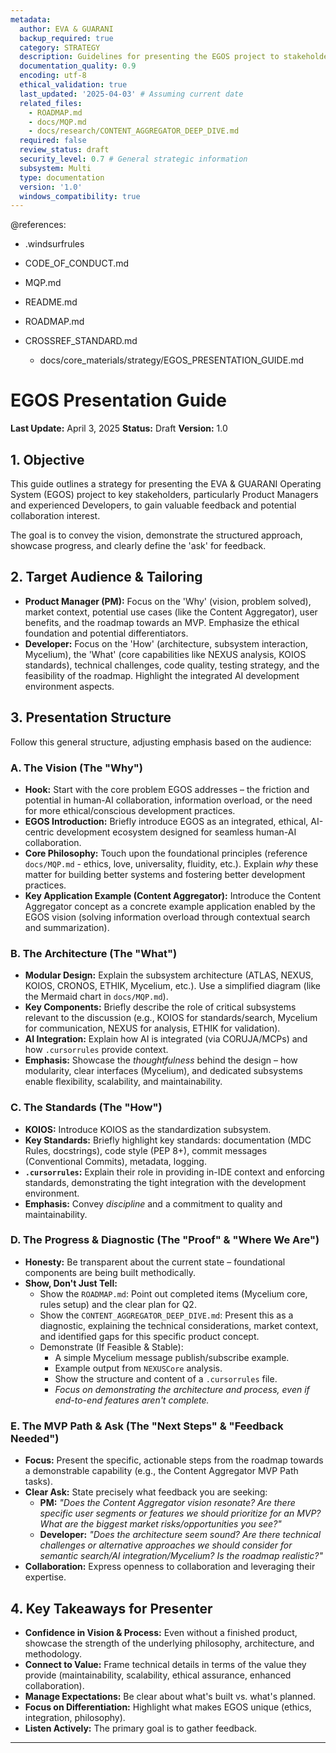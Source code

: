 ```yaml
---
metadata:
  author: EVA & GUARANI
  backup_required: true
  category: STRATEGY
  description: Guidelines for presenting the EGOS project to stakeholders (e.g., PMs, Developers).
  documentation_quality: 0.9
  encoding: utf-8
  ethical_validation: true
  last_updated: '2025-04-03' # Assuming current date
  related_files:
    - ROADMAP.md
    - docs/MQP.md
    - docs/research/CONTENT_AGGREGATOR_DEEP_DIVE.md
  required: false
  review_status: draft
  security_level: 0.7 # General strategic information
  subsystem: Multi
  type: documentation
  version: '1.0'
  windows_compatibility: true
---
```


@references:
- .windsurfrules
- CODE_OF_CONDUCT.md
- MQP.md
- README.md
- ROADMAP.md
- CROSSREF_STANDARD.md

  - docs/core_materials/strategy/EGOS_PRESENTATION_GUIDE.md

# EGOS Presentation Guide

**Last Update:** April 3, 2025
**Status:** Draft
**Version:** 1.0

## 1. Objective

This guide outlines a strategy for presenting the EVA & GUARANI Operating System (EGOS) project to key stakeholders, particularly Product Managers and experienced Developers, to gain valuable feedback and potential collaboration interest.

The goal is to convey the vision, demonstrate the structured approach, showcase progress, and clearly define the 'ask' for feedback.

## 2. Target Audience & Tailoring

*   **Product Manager (PM):** Focus on the 'Why' (vision, problem solved), market context, potential use cases (like the Content Aggregator), user benefits, and the roadmap towards an MVP. Emphasize the ethical foundation and potential differentiators.
*   **Developer:** Focus on the 'How' (architecture, subsystem interaction, Mycelium), the 'What' (core capabilities like NEXUS analysis, KOIOS standards), technical challenges, code quality, testing strategy, and the feasibility of the roadmap. Highlight the integrated AI development environment aspects.

## 3. Presentation Structure

Follow this general structure, adjusting emphasis based on the audience:

### A. The Vision (The "Why")

*   **Hook:** Start with the core problem EGOS addresses – the friction and potential in human-AI collaboration, information overload, or the need for more ethical/conscious development practices.
*   **EGOS Introduction:** Briefly introduce EGOS as an integrated, ethical, AI-centric development ecosystem designed for seamless human-AI collaboration.
*   **Core Philosophy:** Touch upon the foundational principles (reference `docs/MQP.md` - ethics, love, universality, fluidity, etc.). Explain *why* these matter for building better systems and fostering better development practices.
*   **Key Application Example (Content Aggregator):** Introduce the Content Aggregator concept as a concrete example application enabled by the EGOS vision (solving information overload through contextual search and summarization).

### B. The Architecture (The "What")

*   **Modular Design:** Explain the subsystem architecture (ATLAS, NEXUS, KOIOS, CRONOS, ETHIK, Mycelium, etc.). Use a simplified diagram (like the Mermaid chart in `docs/MQP.md`).
*   **Key Components:** Briefly describe the role of critical subsystems relevant to the discussion (e.g., KOIOS for standards/search, Mycelium for communication, NEXUS for analysis, ETHIK for validation).
*   **AI Integration:** Explain how AI is integrated (via CORUJA/MCPs) and how `.cursorrules` provide context.
*   **Emphasis:** Showcase the *thoughtfulness* behind the design – how modularity, clear interfaces (Mycelium), and dedicated subsystems enable flexibility, scalability, and maintainability.

### C. The Standards (The "How")

*   **KOIOS:** Introduce KOIOS as the standardization subsystem.
*   **Key Standards:** Briefly highlight key standards: documentation (MDC Rules, docstrings), code style (PEP 8+), commit messages (Conventional Commits), metadata, logging.
*   **`.cursorrules`:** Explain their role in providing in-IDE context and enforcing standards, demonstrating the tight integration with the development environment.
*   **Emphasis:** Convey *discipline* and a commitment to quality and maintainability.

### D. The Progress & Diagnostic (The "Proof" & "Where We Are")

*   **Honesty:** Be transparent about the current state – foundational components are being built methodically.
*   **Show, Don't Just Tell:**
    *   Show the `ROADMAP.md`: Point out completed items (Mycelium core, rules setup) and the clear plan for Q2.
    *   Show the `CONTENT_AGGREGATOR_DEEP_DIVE.md`: Present this as a diagnostic, explaining the technical considerations, market context, and identified gaps for this specific product concept.
    *   Demonstrate (If Feasible & Stable):
        *   A simple Mycelium message publish/subscribe example.
        *   Example output from `NEXUSCore` analysis.
        *   Show the structure and content of a `.cursorrules` file.
        *   *Focus on demonstrating the architecture and process, even if end-to-end features aren't complete.*

### E. The MVP Path & Ask (The "Next Steps" & "Feedback Needed")

*   **Focus:** Present the specific, actionable steps from the roadmap towards a demonstrable capability (e.g., the Content Aggregator MVP Path tasks).
*   **Clear Ask:** State precisely what feedback you are seeking:
    *   **PM:** *"Does the Content Aggregator vision resonate? Are there specific user segments or features we should prioritize for an MVP? What are the biggest market risks/opportunities you see?"*
    *   **Developer:** *"Does the architecture seem sound? Are there technical challenges or alternative approaches we should consider for semantic search/AI integration/Mycelium? Is the roadmap realistic?"*
*   **Collaboration:** Express openness to collaboration and leveraging their expertise.

## 4. Key Takeaways for Presenter

*   **Confidence in Vision & Process:** Even without a finished product, showcase the strength of the underlying philosophy, architecture, and methodology.
*   **Connect to Value:** Frame technical details in terms of the value they provide (maintainability, scalability, ethical assurance, enhanced collaboration).
*   **Manage Expectations:** Be clear about what's built vs. what's planned.
*   **Focus on Differentiation:** Highlight what makes EGOS unique (ethics, integration, philosophy).
*   **Listen Actively:** The primary goal is to gather feedback.

---